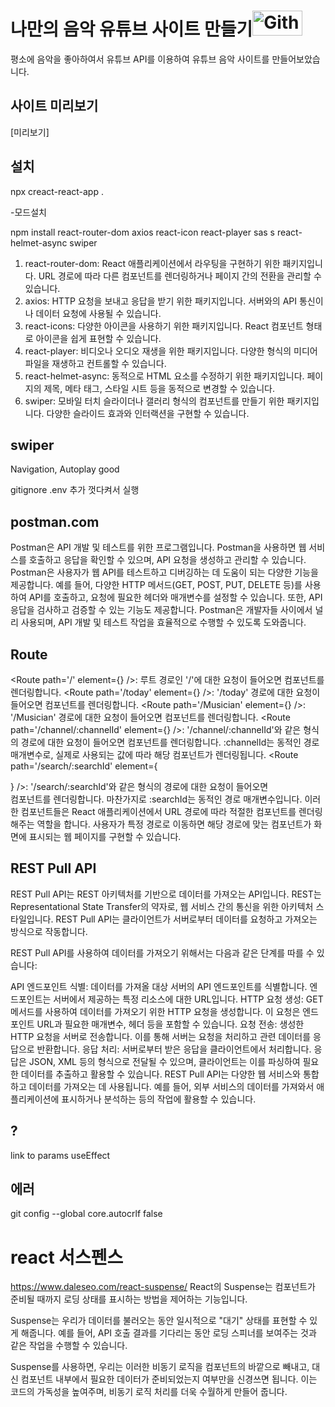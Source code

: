 # 나만의 음악 유튜브 사이트 만들기<img src="https://media.giphy.com/media/oz45ELYgMoYVsZqmor/giphy.gif?cid=82a1493b46gqhff3pfz6g198ninfz0d73ywhq9v09ljhpnix&ep=v1_stickers_trending&rid=giphy.gif&ct=s" width="80px" height="40px" title="Github_Logo" />
평소에 음악을 좋아하여서 유튜브 API를 이용하여 유튜브 음악 사이트를 만들어보았습니다.

## 사이트 미리보기
[미리보기] 

## 설치
npx creact-react-app .

-모드설치

npm install react-router-dom axios react-icon react-player sas
s react-helmet-async swiper

1. react-router-dom: React 애플리케이션에서 라우팅을 구현하기 위한 패키지입니다. URL 경로에 따라 다른 컴포넌트를 렌더링하거나 페이지 간의 전환을 관리할 수 있습니다.
2. axios: HTTP 요청을 보내고 응답을 받기 위한 패키지입니다. 서버와의 API 통신이나 데이터 요청에 사용될 수 있습니다.
3. react-icons: 다양한 아이콘을 사용하기 위한 패키지입니다. React 컴포넌트 형태로 아이콘을 쉽게 표현할 수 있습니다.
4. react-player: 비디오나 오디오 재생을 위한 패키지입니다. 다양한 형식의 미디어 파일을 재생하고 컨트롤할 수 있습니다.
5. react-helmet-async: 동적으로 HTML <head> 요소를 수정하기 위한 패키지입니다. 페이지의 제목, 메타 태그, 스타일 시트 등을 동적으로 변경할 수 있습니다.
6. swiper: 모바일 터치 슬라이더나 갤러리 형식의 컴포넌트를 만들기 위한 패키지입니다. 다양한 슬라이드 효과와 인터랙션을 구현할 수 있습니다.


## swiper
Navigation, Autoplay good

gitignore .env 추가 껏다켜서 실행

## postman.com
Postman은 API 개발 및 테스트를 위한 프로그램입니다. Postman을 사용하면 웹 서비스를 호출하고 응답을 확인할 수 있으며, API 요청을 생성하고 관리할 수 있습니다. Postman은 사용자가 웹 API를 테스트하고 디버깅하는 데 도움이 되는 다양한 기능을 제공합니다. 예를 들어, 다양한 HTTP 메서드(GET, POST, PUT, DELETE 등)를 사용하여 API를 호출하고, 요청에 필요한 헤더와 매개변수를 설정할 수 있습니다. 또한, API 응답을 검사하고 검증할 수 있는 기능도 제공합니다. Postman은 개발자들 사이에서 널리 사용되며, API 개발 및 테스트 작업을 효율적으로 수행할 수 있도록 도와줍니다.


## Route
<Route path='/' element={<Home />} />: 루트 경로인 '/'에 대한 요청이 들어오면 <Home /> 컴포넌트를 렌더링합니다.
<Route path='/today' element={<Today />} />: '/today' 경로에 대한 요청이 들어오면 <Today /> 컴포넌트를 렌더링합니다.
<Route path='/Musician' element={<Musician />} />: '/Musician' 경로에 대한 요청이 들어오면 <Musician /> 컴포넌트를 렌더링합니다.
<Route path='/channel/:channelId' element={<Channel />} />: '/channel/:channelId'와 같은 형식의 경로에 대한 요청이 들어오면 <Channel /> 컴포넌트를 렌더링합니다. :channelId는 동적인 경로 매개변수로, 실제로 사용되는 값에 따라 해당 컴포넌트가 렌더링됩니다.
<Route path='/search/:searchId' element={<Search />} />: '/search/:searchId'와 같은 형식의 경로에 대한 요청이 들어오면 <Search /> 컴포넌트를 렌더링합니다. 마찬가지로 :searchId는 동적인 경로 매개변수입니다.
이러한 <Route> 컴포넌트들은 React 애플리케이션에서 URL 경로에 따라 적절한 컴포넌트를 렌더링해주는 역할을 합니다. 사용자가 특정 경로로 이동하면 해당 경로에 맞는 컴포넌트가 화면에 표시되는 웹 페이지를 구현할 수 있습니다.

## REST Pull API 
REST Pull API는 REST 아키텍처를 기반으로 데이터를 가져오는 API입니다. REST는 Representational State Transfer의 약자로, 웹 서비스 간의 통신을 위한 아키텍처 스타일입니다. REST Pull API는 클라이언트가 서버로부터 데이터를 요청하고 가져오는 방식으로 작동합니다.

REST Pull API를 사용하여 데이터를 가져오기 위해서는 다음과 같은 단계를 따를 수 있습니다:

API 엔드포인트 식별: 데이터를 가져올 대상 서버의 API 엔드포인트를 식별합니다. 엔드포인트는 서버에서 제공하는 특정 리소스에 대한 URL입니다.
HTTP 요청 생성: GET 메서드를 사용하여 데이터를 가져오기 위한 HTTP 요청을 생성합니다. 이 요청은 엔드포인트 URL과 필요한 매개변수, 헤더 등을 포함할 수 있습니다.
요청 전송: 생성한 HTTP 요청을 서버로 전송합니다. 이를 통해 서버는 요청을 처리하고 관련 데이터를 응답으로 반환합니다.
응답 처리: 서버로부터 받은 응답을 클라이언트에서 처리합니다. 응답은 JSON, XML 등의 형식으로 전달될 수 있으며, 클라이언트는 이를 파싱하여 필요한 데이터를 추출하고 활용할 수 있습니다.
REST Pull API는 다양한 웹 서비스와 통합하고 데이터를 가져오는 데 사용됩니다. 예를 들어, 외부 서비스의 데이터를 가져와서 애플리케이션에 표시하거나 분석하는 등의 작업에 활용할 수 있습니다.

## ?
link to
params
useEffect


## 에러
git config --global core.autocrlf false

# react 서스펜스
https://www.daleseo.com/react-suspense/
React의 Suspense는 컴포넌트가 준비될 때까지 로딩 상태를 표시하는 방법을 제어하는 기능입니다.

Suspense는 우리가 데이터를 불러오는 동안 일시적으로 "대기" 상태를 표현할 수 있게 해줍니다. 예를 들어, API 호출 결과를 기다리는 동안 로딩 스피너를 보여주는 것과 같은 작업을 수행할 수 있습니다.

Suspense를 사용하면, 우리는 이러한 비동기 로직을 컴포넌트의 바깥으로 빼내고, 대신 컴포넌트 내부에서 필요한 데이터가 준비되었는지 여부만을 신경쓰면 됩니다. 이는 코드의 가독성을 높여주며, 비동기 로직 처리를 더욱 수월하게 만들어 줍니다.
